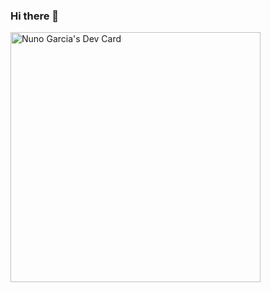### Hi there 👋

<!--
**nunogarciia/nunogarciia** is a ✨ _special_ ✨ repository because its `README.md` (this file) appears on your GitHub profile.

Here are some ideas to get you started:

- 🔭 I’m currently working on ...
- 🌱 I’m currently learning ...
- 👯 I’m looking to collaborate on ...
- 🤔 I’m looking for help with ...
- 💬 Ask me about ...
- 📫 How to reach me: ...
- 😄 Pronouns: ...
- ⚡ Fun fact: ...
-->


<a href="https://app.daily.dev/killercoder"><img src="https://api.daily.dev/devcards/92e90f029597432cbbf0f01fdf524c65.png?r=qfk" width="400" alt="Nuno Garcia's Dev Card"/></a>
